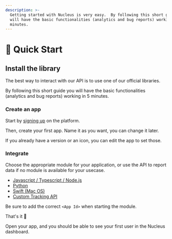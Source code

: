 ```yaml
---
description: >-
  Getting started with Nucleus is very easy.  By following this short guide you
  will have the basic functionalities (analytics and bug reports) working in 5
  minutes.
---
```


# 🦸 Quick Start

## Install the library

The best way to interact with our API is to use one of our official libraries.

By following this short guide you will have the basic functionalities (analytics and bug reports) working in 5 minutes.

### Create an app <a href="#create-an-app" id="create-an-app"></a>

Start by [signing up](https://www.nucleus.sh/signup) on the platform.

Then, create your first app. Name it as you want, you can change it later.

If you already have a version or an icon, you can edit the app to set those.

### Integrate <a href="#integrate" id="integrate"></a>

Choose the appropriate module for your application, or use the API to report data if no module is available for your usecase.

* [Javascript / Typescript / Node.js](modules/electron.js-sdk.md)
* [Python](modules/python.md)
* [Swift (Mac OS)](modules/swift.md)
* [Custom Tracking API](reference/tracking-api.md)

Be sure to add the correct `<App Id>` when starting the module.

That's it 🤟

Open your app, and you should be able to see your first user in the Nucleus dashboard.
